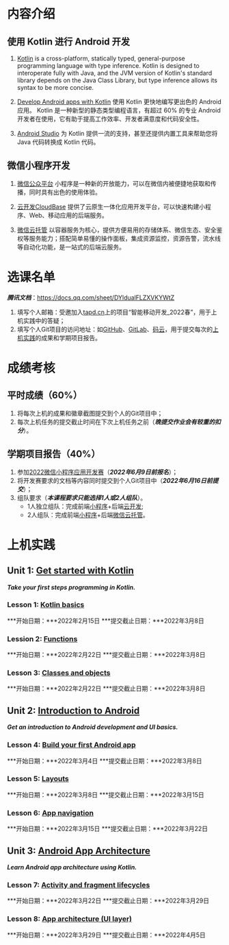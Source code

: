 # 内容介绍

## 使用 Kotlin 进行 Android 开发
1. [Kotlin](https://kotlinlang.org/) is a cross-platform, statically typed, general-purpose programming language with type inference. Kotlin is designed to interoperate fully with Java, and the JVM version of Kotlin's standard library depends on the Java Class Library, but type inference allows its syntax to be more concise.

2. [Develop Android apps with Kotlin](https://developer.android.com/kotlin) 使用 Kotlin 更快地编写更出色的 Android 应用。 Kotlin 是一种新型的静态类型编程语言，有超过 60% 的专业 Android 开发者在使用，它有助于提高工作效率、开发者满意度和代码安全性。

3. [Android Studio](https://developer.android.com/studio) 为 Kotlin 提供一流的支持，甚至还提供内置工具来帮助您将 Java 代码转换成 Kotlin 代码。

## 微信小程序开发
1. [微信公众平台](https://mp.weixin.qq.com/) 小程序是一种新的开放能力，可以在微信内被便捷地获取和传播，同时具有出色的使用体验。

2. [云开发CloudBase](https://cloudbase.net/) 提供了云原生一体化应用开发平台，可以快速构建小程序、Web、移动应用的后端服务。

3. [微信云托管](https://cloud.weixin.qq.com/cloudrun) 以容器服务为核心，提供方便易用的存储体系、微信生态、安全鉴权等服务能力；搭配简单易懂的操作面板，集成资源监控，资源告警，流水线等自动化功能，是一站式的后端云服务。


# 选课名单
***腾讯文档***：https://docs.qq.com/sheet/DYldualFLZXVKYWtZ
1. 填写个人邮箱：受邀加入[tapd.cn](https://www.tapd.cn/)上的项目“智能移动开发_2022春”，用于上机实践中的答疑；
2. 填写个人Git项目的访问地址：如[GitHub](https://github.com)、[GitLab](https://about.gitlab.com)、[码云](https://gitee.com)，用于提交每次的[上机实践](https://g.co/android/student)的成果和学期项目报告。


# 成绩考核
## 平时成绩（60%）
1. 将每次上机的成果和徽章截图提交到个人的Git项目中；
2. 每次上机任务的提交截止时间在下次上机任务之前（***晚提交作业会有较重的扣分***）。

## 学期项目报告（40%）
1. 参加[2022微信小程序应用开发赛](https://developers.weixin.qq.com/community/competition)（***2022年6月9日前报名***）；
2. 将开发赛要求的文档等内容同时提交到个人Git项目中（***2022年6月16日前提交***）；
3. 组队要求（***本课程要求只能选择1人或2人组队***）。
    - 1人独立组队：完成前端[小程序](https://developers.weixin.qq.com/miniprogram/dev/framework/)+后端[云开发](https://developers.weixin.qq.com/miniprogram/dev/wxcloud/basis/getting-started.html);
    - 2人组队：完成前端[小程序](https://developers.weixin.qq.com/miniprogram/dev/framework/)+后端[微信云托管](https://developers.weixin.qq.com/miniprogram/dev/wxcloudrun/src/basic/intro.html)。


# 上机实践

## Unit 1: [Get started with Kotlin](https://developer.android.com/courses/android-development-with-kotlin/unit-1)
***Take your first steps programming in Kotlin.***

### Lesson 1: [Kotlin basics](https://developer.android.com/courses/pathways/android-development-with-kotlin-1) 
***开始日期：***2022年2月15日
***提交截止日期：***2022年3月8日

### Lession 2: [Functions](https://developer.android.com/courses/pathways/android-development-with-kotlin-2)
***开始日期：***2022年2月22日
***提交截止日期：***2022年3月8日

### Lesson 3: [Classes and objects](https://developer.android.com/courses/pathways/android-development-with-kotlin-3)
***开始日期：***2022年2月22日
***提交截止日期：***2022年3月8日

## Unit 2: [Introduction to Android](https://developer.android.com/courses/android-development-with-kotlin/unit-2)
***Get an introduction to Android development and UI basics.***

### Lesson 4: [Build your first Android app](https://developer.android.com/courses/pathways/android-development-with-kotlin-4)
***开始日期：***2022年3月4日
***提交截止日期：***2022年3月8日

### Lesson 5: [Layouts](https://developer.android.com/courses/pathways/android-development-with-kotlin-5)
***开始日期：***2022年3月8日
***提交截止日期：***2022年3月15日

### Lesson 6: [App navigation](https://developer.android.com/courses/pathways/android-development-with-kotlin-6)
***开始日期：***2022年3月15日
***提交截止日期：***2022年3月22日

## Unit 3: [Android App Architecture](https://developer.android.com/courses/android-development-with-kotlin/unit-3)
***Learn Android app architecture using Kotlin.***

### Lesson 7: [Activity and fragment lifecycles](https://developer.android.com/courses/pathways/android-development-with-kotlin-7)
***开始日期：***2022年3月22日
***提交截止日期：***2022年3月29日

### Lesson 8: [App architecture (UI layer)](https://developer.android.com/courses/pathways/android-development-with-kotlin-8)
***开始日期：***2022年3月29日
***提交截止日期：***2022年4月5日
